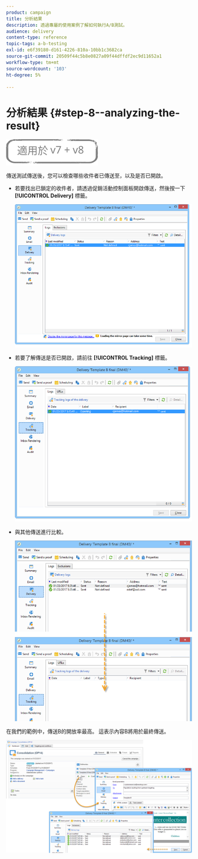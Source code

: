 ```yaml
---
product: campaign
title: 分析結果
description: 透過專屬的使用案例了解如何執行A/B測試。
audience: delivery
content-type: reference
topic-tags: a-b-testing
exl-id: e6f39180-d161-4226-810a-10bb1c3682ca
source-git-commit: 20509f44c5b8e0827a09f44dffdf2ec9d11652a1
workflow-type: tm+mt
source-wordcount: '103'
ht-degree: 5%

---
```


# 分析結果 {#step-8--analyzing-the-result}

![](../../assets/common.svg)

傳送測試傳送後，您可以檢查哪些收件者已傳送至，以及是否已開啟。

* 若要找出已鎖定的收件者，請透過促銷活動控制面板開啟傳送，然後按一下 **[!UICONTROL Delivery]** 標籤。

   ![](assets/use_case_abtesting_analysis_001.png)

* 若要了解傳送是否已開啟，請前往 **[!UICONTROL Tracking]** 標籤。

   ![](assets/use_case_abtesting_analysis_002.png)

* 與其他傳送進行比較。

   ![](assets/use_case_abtesting_analysis_003.png)

在我們的範例中，傳送B的開放率最高。 這表示內容B將用於最終傳送。

![](assets/use_case_abtesting_analysis_004.png)

